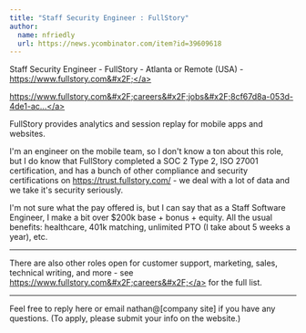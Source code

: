 ```yaml
---
title: "Staff Security Engineer : FullStory"
author:
  name: nfriedly
  url: https://news.ycombinator.com/item?id=39609618
---
```

Staff Security Engineer - FullStory - Atlanta or Remote (USA) - <a href="https:&#x2F;&#x2F;www.fullstory.com&#x2F;" rel="nofollow">https:&#x2F;&#x2F;www.fullstory.com&#x2F;</a>

<a href="https:&#x2F;&#x2F;www.fullstory.com&#x2F;careers&#x2F;jobs&#x2F;8cf67d8a-053d-4de1-aca2-b3b41158c7af&#x2F;?ashby_jid=8cf67d8a-053d-4de1-aca2-b3b41158c7af&amp;utm_source=092d6dbxgV" rel="nofollow">https:&#x2F;&#x2F;www.fullstory.com&#x2F;careers&#x2F;jobs&#x2F;8cf67d8a-053d-4de1-ac...</a>

FullStory provides analytics and session replay for mobile apps and websites.

I&#x27;m an engineer on the mobile team, so I don&#x27;t know a ton about this role, but I do know that FullStory completed a SOC 2 Type 2,  ISO 27001 certification, and has a bunch of other compliance and security certifications on <a href="https:&#x2F;&#x2F;trust.fullstory.com&#x2F;" rel="nofollow">https:&#x2F;&#x2F;trust.fullstory.com&#x2F;</a> - we deal with a lot of data and we take it&#x27;s security seriously.

I&#x27;m not sure what the pay offered is, but I can say that as a Staff Software Engineer, I make a bit over $200k base + bonus + equity. All the usual benefits: healthcare, 401k matching, unlimited PTO (I take about 5 weeks a year), etc.

---

There are also other roles open for customer support, marketing, sales, technical writing, and more - see <a href="https:&#x2F;&#x2F;www.fullstory.com&#x2F;careers&#x2F;" rel="nofollow">https:&#x2F;&#x2F;www.fullstory.com&#x2F;careers&#x2F;</a> for the full list.

---

Feel free to reply here or email nathan@[company site] if you have any questions. (To apply, please submit your info on the website.)
